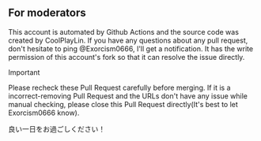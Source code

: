 ## For moderators

This account is automated by Github Actions and the source code was created by CoolPlayLin. If you have any questions about any pull request, don't hesitate to ping @Exorcism0666, I'll get a notification. It has the write permission of this account's fork so that it can resolve the issue directly.

>[!important]
>Please recheck these Pull Request carefully before merging. If it is a incorrect-removing Pull Request and the URLs don't have any issue while manual checking, please close this Pull Request directly(It's best to let Exorcism0666 know).

良い一日をお過ごしください！
